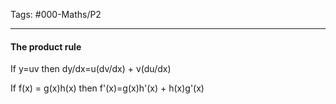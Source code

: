 Tags: #000-Maths/P2

---
#### The product rule
If y=uv then dy/dx=u(dv/dx) + v(du/dx)

If f(x) = g(x)h(x) then f'(x)=g(x)h'(x) + h(x)g'(x)